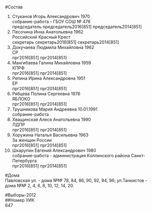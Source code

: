 #Состав  
1. Стуканов Игорь Александрович 1970  
    собрание-работа - ГБОУ СОШ № 476  
    председатель председатель2016[851] председатель2014[851]  
2. Песочина Инна Анатольевна 1962  
    Российский Красный Крест  
    секретарь секретарь2016[851] секретарь2014[851]  
3. Докучаева Людмила Михайловна 1962  
    СР  
    прг2016[851] прг2014[851]  
4. Мангибаева Галина Михайловна 1959  
    КПРФ  
    прг2016[851] прг2014[851]  
5. Репина Ирина Александровна 1951  
    ЕР  
    прг2016[851] прг2014[851]  
6. Рябцева Полина Сергеевна 1976  
    ЯБЛОКО  
    прг2016[851] прг2014[851]  
7. Трушникова Мария Андреевна 10.01.1991  
    собрание-работа  
8. Хващинская Алеся Анатольевна 1990  
    ЛДПР  
    прг2016[851] прг2014[851]  
9. Хоружина Наталья Васильевна 1963  
    За женщин России  
    прг2016[851] прг2014[851]  
10. Шкарупин Евгений Александрович 1980  
    собрание-работа - администрация Колпинского района Санкт-Петербурга  
    прг2016[851] прг2014[851]  
  
#Дома  
Павловская ул. - дома №№ 78, 84, 86, 90, 92, 94, 96; ул.Танкистов - дома №№ 2, 4, 6, 8, 10, 12, 14, 20.  
  
#Выборы-2012  
##Номер УИК  
647  
